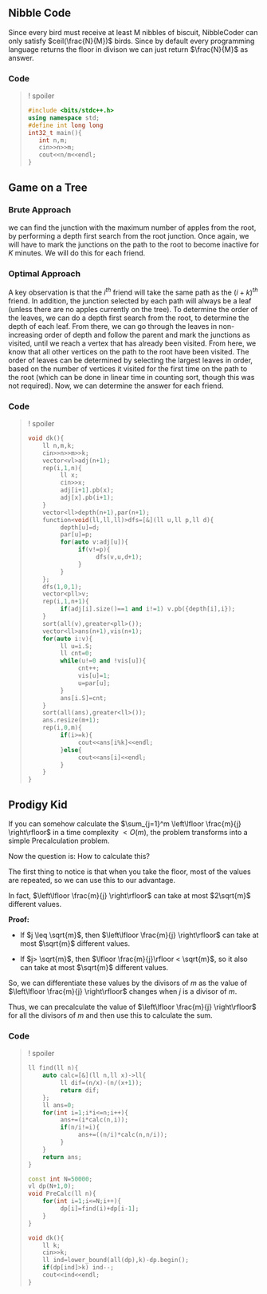 ## Nibble Code
Since every bird must receive at least M nibbles of biscuit, NibbleCoder can only satisfy  $ceil(\frac{N}{M})$ birds.
Since by default every programming language returns the floor in divison we can just return $\frac{N}{M}$ as answer.

### Code
>! spoiler
>````cpp
>#include <bits/stdc++.h>
>using namespace std;
>#define int long long
>int32_t main(){
>    int n,m;
>    cin>>n>>m;
>    cout<<n/m<<endl;
>}
>````

## Game on a Tree

### Brute Approach
we can find the junction with the maximum number of apples from the root, by performing a depth first search from the root junction. Once again, we will have to mark the junctions on the path to the root to become inactive for $K$ minutes. We will do this for each friend.

### Optimal Approach
 A key observation is that the $i^{th}$
 friend will take the same path as the  $(i+k)^{th}$ 
 friend. In addition, the junction selected by each path will always be a leaf (unless there are no apples currently on the tree). To determine the order of the leaves, we can do a depth first search from the root, to determine the depth of each leaf. From there, we can go through the leaves in non-increasing order of depth and follow the parent and mark the junctions as visited, until we reach a vertex that has already been visited. From here, we know that all other vertices on the path to the root have been visited. The order of leaves can be determined by selecting the 
 largest leaves in order, based on the number of vertices it visited for the first time on the path to the root (which can be done in linear time in counting sort, though this was not required). Now, we can determine the answer for each friend.

### Code
>! spoiler
>```cpp
>void dk(){
>     ll n,m,k;
>     cin>>n>>m>>k;
>     vector<vl>adj(n+1);
>     rep(i,1,n){
>          ll x;
>          cin>>x;
>          adj[i+1].pb(x);
>          adj[x].pb(i+1);
>     }
>     vector<ll>depth(n+1),par(n+1);
>     function<void(ll,ll,ll)>dfs=[&](ll u,ll p,ll d){
>          depth[u]=d;
>          par[u]=p;
>          for(auto v:adj[u]){
>               if(v!=p){
>                    dfs(v,u,d+1);
>               }
>          }
>     };
>     dfs(1,0,1);
>     vector<pll>v;
>     rep(i,1,n+1){
>          if(adj[i].size()==1 and i!=1) v.pb({depth[i],i});
>     }
>     sort(all(v),greater<pll>());
>     vector<ll>ans(n+1),vis(n+1);
>     for(auto i:v){
>          ll u=i.S;
>          ll cnt=0;
>          while(u!=0 and !vis[u]){
>               cnt++;
>               vis[u]=1;
>               u=par[u];
>          }
>          ans[i.S]=cnt;
>     }
>     sort(all(ans),greater<ll>());
>     ans.resize(m+1);
>     rep(i,0,m){
>          if(i>=k){
>               cout<<ans[i%k]<<endl;
>          }else{
>               cout<<ans[i]<<endl;
>          }
>     }
>}
>```

## Prodigy Kid

If you can somehow calculate the $\sum_{j=1}^m \left\lfloor \frac{m}{j} \right\rfloor$
in a time complexity $< O(m)$, the problem transforms into a simple Precalculation problem.

Now the question is: How to calculate this?

The first thing to notice is that when you take the floor, most of the values are repeated, so we can use this to our advantage.

In fact, $\left\lfloor \frac{m}{j} \right\rfloor$ can take at most $2\sqrt{m}$ different values.

**Proof:** 

- If $j \leq \sqrt{m}$, then $\left\lfloor \frac{m}{j} \right\rfloor$ can take at most $\sqrt{m}$ different values.

- If $j> \sqrt{m}$, then $\lfloor \frac{m}{j}\rfloor < \sqrt{m}$, so it also can take at most $\sqrt{m}$ different values.

So, we can differentiate these values by the divisors of $m$ as the value of $\left\lfloor \frac{m}{j} \right\rfloor$ changes when $j$ is a divisor of $m$.

Thus, we can precalculate the value of $\left\lfloor \frac{m}{j} \right\rfloor$ for all the divisors of $m$ and then use this to calculate the sum.

### Code
>! spoiler
>```cpp
>ll find(ll n){
>     auto calc=[&](ll n,ll x)->ll{
>          ll dif=(n/x)-(n/(x+1));
>          return dif;
>     };
>     ll ans=0;
>     for(int i=1;i*i<=n;i++){
>          ans+=(i*calc(n,i));
>          if(n/i!=i){
>               ans+=((n/i)*calc(n,n/i));
>          }
>     }
>     return ans;
>}
>
>const int N=50000;
>vl dp(N+1,0);
>void PreCalc(ll n){
>     for(int i=1;i<=N;i++){
>          dp[i]=find(i)+dp[i-1];
>     }
>}
>
>void dk(){
>     ll k;
>     cin>>k;
>     ll ind=lower_bound(all(dp),k)-dp.begin();
>     if(dp[ind]>k) ind--;
>     cout<<ind<<endl;
>}
>```
